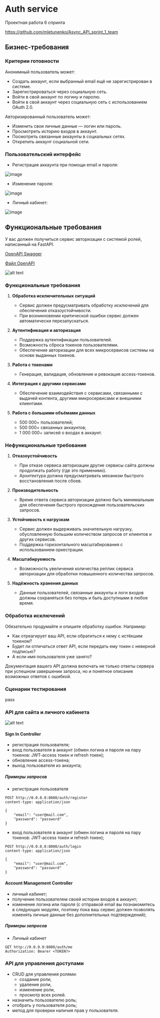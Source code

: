 # Auth service

Проектная работа 6 спринта

https://github.com/mletunenko/Async_API_sprint_1_team

<!-- TODO Заменить ссылку на актуальный реп -->

## Бизнес-требования

### Критерии готовности

Анонимный пользователь может:

- Создать аккаунт, если выбранный email ещё не зарегистрирован в системе.
- Зарегистрироваться через социальную сеть.
- Войти в свой аккаунт по логину и паролю.
- Войти в свой аккаунт через социальную сеть с использованием OAuth 2.0.

Авторизированный пользователь может:

- Изменить свои личные данные — логин или пароль.
- Просмотреть историю входов в аккаунт.
- Посмотреть связанные аккаунты в социальных сетях.
- Открепить аккаунт социальной сети.

### Пользовательский интерфейс

- Регистрация аккаунта при помощи email и пароля:

![image](https://pictures.s3.yandex.net/resources/S1_1_Practix_auth_1606729639.jpg)

- Изменение пароля:

![image](https://pictures.s3.yandex.net/resources/S1_4_Practix_auth_1606729666.jpg)

- Личный кабинет:

![image](https://pictures.s3.yandex.net/resources/S1_2_Practix_auth_1606729712.jpg)


## Функциональные требования

У вас должен получиться сервис авторизации с системой ролей, написанный на FastAPI.

[OpenAPI Swagger](https://editor-next.swagger.io/)

[Файл OpenAPI](openapi3_0.yaml)

![alt text](attachements/swagger.png)

### **Функциональные требования**

1. **Обработка исключительных ситуаций**
    
    - Сервис должен предусматривать обработку исключений для обеспечения отказоустойчивости.
    - При возникновении критической ошибки сервис должен автоматически перезапускаться.
2. **Аутентификация и авторизация**
    
    - Поддержка аутентификации пользователей.
    - Возможность сброса токенов пользователями.
    - Обеспечение авторизации для всех микросервисов системы на основе выданных токенов.
3. **Работа с токенами**
    
    - Генерация, валидация, обновление и ревокация access-токенов.
4. **Интеграция с другими сервисами**
    
    - Обеспечение взаимодействия с сервисами, связанными с выдачей контента, другими микросервисами и внешними клиентами.
5. **Работа с большими объёмами данных**
    
    - 500 000+ пользователей;
    - 500 000+ связанных аккаунтов;
    - 1 000 000+ записей о входах в аккаунт.


### **Нефункциональные требования**

1. **Отказоустойчивость**
    
    - При отказе сервиса авторизации другие сервисы сайта должны продолжать работу (где это применимо).
    - Архитектура должна предусматривать механизм быстрого восстановления после сбоев.
2. **Производительность**
    
    - Время ответа сервиса авторизации должно быть минимальным для обеспечения быстрого прохождения пользовательских запросов.
3. **Устойчивость к нагрузкам**
    
    - Сервис должен выдерживать значительную нагрузку, обусловленную большим количеством запросов от клиентов и других сервисов.
    - Поддержка горизонтального масштабирования с использованием оркестрации.
4. **Масштабируемость**
    
    - Возможность увеличения количества реплик сервиса авторизации для обработки повышенного количества запросов.
5. **Надёжность хранения данных**
    
    - Данные пользователей, связанные аккаунты и логи входов должны сохраняться без потерь и быть доступными в любое время.


### Обработка исключений

Обязательно продумайте и опишите обработку ошибок. 
Например:

- Как отреагирует ваш API, если обратиться к нему с истёкшим токеном?
- Будет ли отличаться ответ API, если передать ему токен с неверной подписью?
- А если имя пользователя уже занято?

Документация вашего API должна включать не только ответы сервера при успешном завершении запроса, но и понятное описание возможных ответов с ошибкой.

### Сценарии тестирования
pass



### API для сайта и личного кабинета

![alt text](attachements/auth-c3.png)

#### Sign In Controller
- регистрация пользователя;
- вход пользователя в аккаунт (обмен логина и пароля на пару токенов: JWT-access токен и refresh токен);
- обновление access-токена;
- выход пользователя из аккаунта;

##### Примеры запросов

- регистрация пользователя

```http
POST http://0.0.0.0:8000/auth/register
content-type: application/json

{
    "email": "user@mail.com",
    "password": "password"
}
```

- вход пользователя в аккаунт (обмен логина и пароля на пару токенов: JWT-access токен и refresh токен);

```http
POST http://0.0.0.0:8000/auth/login
content-type: application/json

{
    "email": "user@mail.com",
    "password": "password"
}
```


#### Account Management Controller
- личный кабинет;
- получение пользователем своей истории входов в аккаунт;
- изменение логина или пароля (с отправкой email вы познакомитесь в следующих модулях, поэтому пока ваш сервис должен позволять изменять личные данные без дополнительных подтверждений);

##### Примеры запросов

- Личный кабинет

```http
GET http://0.0.0.0:8000/auth/me
Authorization: Bearer <TOKEN?>
```


### API для управления доступами

- CRUD для управления ролями:
    - создание роли,
    - удаление роли,
    - изменение роли,
    - просмотр всех ролей.
- назначить пользователю роль;
- отобрать у пользователя роль;
- метод для проверки наличия прав у пользователя.